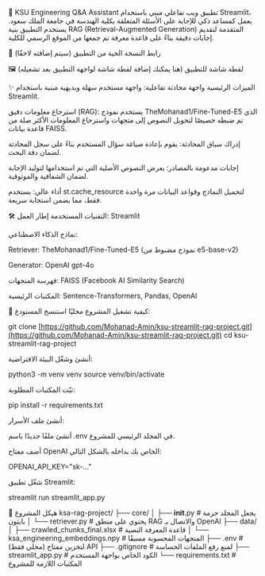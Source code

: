 🤖 KSU Engineering Q&A Assistant
تطبيق ويب تفاعلي مبني باستخدام Streamlit، يعمل كمساعد ذكي للإجابة على الأسئلة المتعلقة بكلية الهندسة في جامعة الملك سعود. يستخدم التطبيق بنية RAG (Retrieval-Augmented Generation) المتقدمة لتقديم إجابات دقيقة بناءً على قاعدة معرفة تم جمعها من الموقع الرسمي للكلية.

🔗 رابط النسخة الحية من التطبيق (سيتم إضافته لاحقًا)

🖼️ لقطة شاشة للتطبيق
(هنا يمكنك إضافة لقطة شاشة لواجهة التطبيق بعد تشغيله)

✨ الميزات الرئيسية
واجهة محادثة تفاعلية: واجهة مستخدم سهلة وبديهية مبنية باستخدام Streamlit.

استرجاع معلومات دقيق (RAG): يستخدم نموذج TheMohanad1/Fine-Tuned-E5 الذي تم ضبطه خصيصًا لتحويل النصوص إلى متجهات واسترجاع المعلومات الأكثر صلة من قاعدة بيانات FAISS.

إدراك سياق المحادثة: يقوم بإعادة صياغة سؤال المستخدم بناءً على سجل المحادثة لضمان دقة البحث.

إجابات مدعومة بالمصادر: يعرض النصوص الأصلية التي تم استخدامها لتوليد الإجابة لضمان الشفافية والموثوقية.

أداء عالي: يستخدم st.cache_resource لتحميل النماذج وقواعد البيانات مرة واحدة فقط، مما يضمن استجابة سريعة.

🛠️ التقنيات المستخدمة
إطار العمل: Streamlit

نماذج الذكاء الاصطناعي:

Retriever: TheMohanad1/Fine-Tuned-E5 (نموذج مضبوط من e5-base-v2)

Generator: OpenAI gpt-4o

فهرسة المتجهات: FAISS (Facebook AI Similarity Search)

المكتبات الرئيسية: Sentence-Transformers, Pandas, OpenAI

🚀 كيفية تشغيل المشروع محليًا
استنسخ المستودع:

git clone [https://github.com/Mohanad-Amin/ksu-streamlit-rag-project.git](https://github.com/Mohanad-Amin/ksu-streamlit-rag-project.git)
cd ksu-streamlit-rag-project

أنشئ وشغّل البيئة الافتراضية:

python3 -m venv venv
source venv/bin/activate

ثبّت المكتبات المطلوبة:

pip install -r requirements.txt

أنشئ ملف الأسرار:

أنشئ ملفًا جديدًا باسم .env في المجلد الرئيسي للمشروع.

أضف مفتاح OpenAI الخاص بك بداخله بالشكل التالي:

OPENAI_API_KEY="sk-..."

شغّل تطبيق Streamlit:

streamlit run streamlit_app.py

📂 هيكل المشروع
ksa-rag-project/
├── core/
│   ├── __init__.py      # يجعل المجلد حزمة بايثون
│   └── retriever.py     # يحتوي على منطق RAG والاتصال بـ OpenAI
├── data/
│   ├── crawled_chunks_final.xlsx  # قاعدة المعرفة النصية
│   └── ksa_engineering_embeddings.npy # المتجهات المحسوبة مسبقًا
├── .env                 # (محلي فقط) لتخزين مفتاح API
├── .gitignore           # لمنع رفع الملفات الحساسة
├── streamlit_app.py     # الكود الخاص بواجهة المستخدم
└── requirements.txt     # المكتبات اللازمة للمشروع
